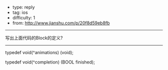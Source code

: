 - type: reply
- tag: ios
- difficulty:  1
- from: http://www.jianshu.com/p/20f8d59eb8fb

--------

写出上面代码的Block的定义?

---------

typedef void(^animations) (void);

typedef void(^completion) (BOOL finished);

